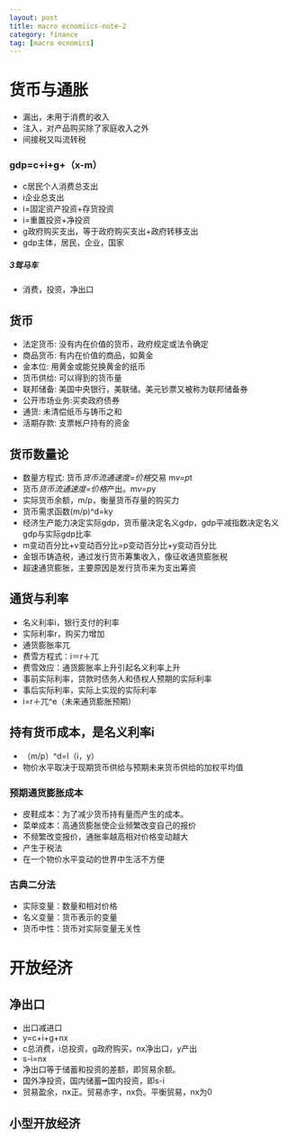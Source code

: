 ```yaml
---
layout: post
title: macro ecnomiics-note-2
category: finance
tag: [macro ecnomics]
---
```


# 货币与通胀
* 漏出，未用于消费的收入
* 注入，对产品购买除了家庭收入之外
* 间接税又叫流转税

### gdp=c+i+g+（x-m）
* c居民个人消费总支出
* i企业总支出
* i=固定资产投资+存货投资
* i=重置投资+净投资
* g政府购买支出，等于政府购买支出+政府转移支出
* gdp主体，居民，企业，国家


##### 3驾马车
* 消费，投资，净出口

## 货币
* 法定货币: 没有内在价值的货币，政府规定或法令确定
* 商品货币: 有内在价值的商品，如黄金
* 金本位: 用黄金或能兑换黄金的纸币
* 货币供给: 可以得到的货币量
* 联邦储备: 美国中央银行，美联储。美元钞票又被称为联邦储备券
* 公开市场业务:买卖政府债券
* 通货: 未清偿纸币与铸币之和
* 活期存款: 支票帐户持有的资金

## 货币数量论

* 数量方程式: 货币*货币流通速度=价格*交易
 m*v=p*t
* 货币*货币流通速度=价格*产出。m*v=p*y
* 实际货币余额，m/p，衡量货币存量的购买力
* 货币需求函数(m/p)^d=ky
* 经济生产能力决定实际gdp，货币量决定名义gdp，gdp平减指数决定名义gdp与实际gdp比率
* m变动百分比+v变动百分比=p变动百分比+y变动百分比
* 金银币铸造税，通过发行货币筹集收入，像征收通货膨胀税
* 超速通货膨胀，主要原因是发行货币来为支出筹资

## 通货与利率

* 名义利率i，银行支付的利率
* 实际利率r，购买力增加
* 通货膨胀率兀
* 费雪方程式：i＝r＋兀
* 费雪效应：通货膨胀率上升引起名义利率上升
* 事前实际利率，贷款时债务人和债权人预期的实际利率
* 事后实际利率，实际上实现的实际利率
* i=r＋兀^e（未来通货膨胀预期）

## 持有货币成本，是名义利率i
* （m/p）^d=l（i，y）
* 物价水平取决于现期货币供给与预期未来货币供给的加权平均值

### 预期通货膨胀成本
* 皮鞋成本：为了减少货币持有量而产生的成本。
* 菜单成本：高通货膨胀使企业频繁改变自己的报价
* 不频繁改变报价，通胀率越高相对价格变动越大
* 产生于税法
* 在一个物价水平变动的世界中生活不方便

### 古典二分法
* 实际变量：数量和相对价格
* 名义变量：货币表示的变量
* 货币中性：货币对实际变量无关性

# 开放经济

## 净出口
* 出口减进口
* y=c+i+g+nx
* c总消费，i总投资，g政府购买，nx净出口，y产出
* s-i=nx
* 净出口等于储蓄和投资的差额，即贸易余额。
* 国外净投资，国内储蓄➖国内投资，即s-i
* 贸易盈余，nx正。贸易赤字，nx负。平衡贸易，nx为0

## 小型开放经济



